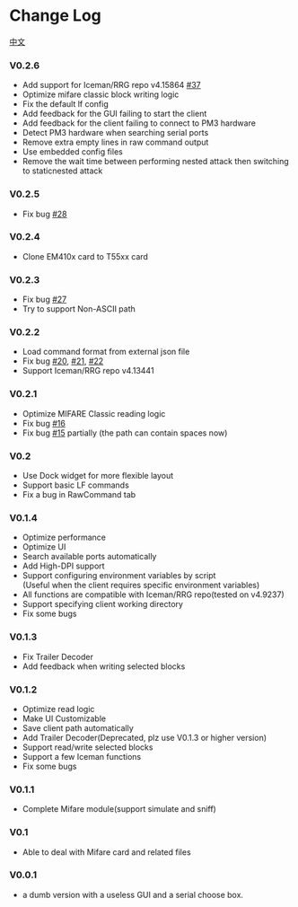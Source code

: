 # Change Log

[中文](doc/CHANGELOG/CHANGELOG_zh_CN.md)  

### V0.2.6
+ Add support for Iceman/RRG repo v4.15864 [#37](https://github.com/wh201906/Proxmark3GUI/issues/37)  
+ Optimize mifare classic block writing logic  
+ Fix the default lf config  
+ Add feedback for the GUI failing to start the client  
+ Add feedback for the client failing to connect to PM3 hardware  
+ Detect PM3 hardware when searching serial ports  
+ Remove extra empty lines in raw command output  
+ Use embedded config files  
+ Remove the wait time between performing nested attack then switching to staticnested attack  

### V0.2.5
+ Fix bug [#28](https://github.com/wh201906/Proxmark3GUI/issues/28)  

### V0.2.4
+ Clone EM410x card to T55xx card  

### V0.2.3
+ Fix bug [#27](https://github.com/wh201906/Proxmark3GUI/issues/27)  
+ Try to support Non-ASCII path  

### V0.2.2
+ Load command format from external json file  
+ Fix bug [#20](https://github.com/wh201906/Proxmark3GUI/issues/20), [#21](https://github.com/wh201906/Proxmark3GUI/issues/21), [#22](https://github.com/wh201906/Proxmark3GUI/issues/22)  
+ Support Iceman/RRG repo v4.13441

### V0.2.1
+ Optimize MIFARE Classic reading logic  
+ Fix bug [#16](https://github.com/wh201906/Proxmark3GUI/issues/16)  
+ Fix bug [#15](https://github.com/wh201906/Proxmark3GUI/issues/15) partially (the path can contain spaces now)  

### V0.2
+ Use Dock widget for more flexible layout  
+ Support basic LF commands  
+ Fix a bug in RawCommand tab  

### V0.1.4
+ Optimize performance  
+ Optimize UI  
+ Search available ports automatically  
+ Add High-DPI support  
+ Support configuring environment variables by script  
(Useful when the client requires specific environment variables)  
+ All functions are compatible with Iceman/RRG repo(tested on v4.9237)  
+ Support specifying client working directory
+ Fix some bugs

### V0.1.3
+ Fix Trailer Decoder
+ Add feedback when writing selected blocks

### V0.1.2
+ Optimize read logic
+ Make UI Customizable
+ Save client path automatically
+ Add Trailer Decoder(Deprecated, plz use V0.1.3 or higher version)
+ Support read/write selected blocks
+ Support a few Iceman functions
+ Fix some bugs

### V0.1.1
+ Complete Mifare module(support simulate and sniff)

### V0.1
+ Able to deal with Mifare card and related files

### V0.0.1
+ a dumb version with a useless GUI and a serial choose box.